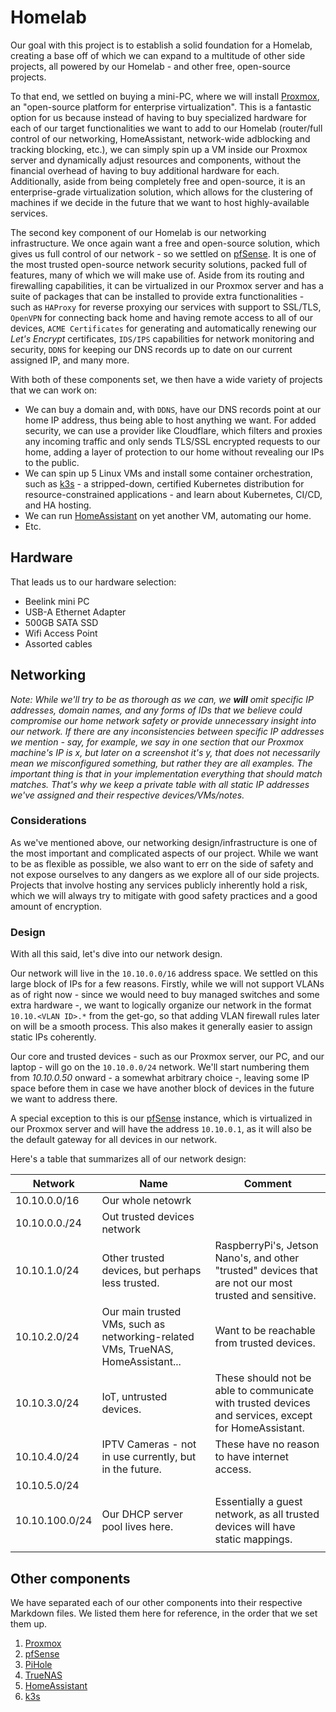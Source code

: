 # Homelab

Our goal with this project is to establish a solid foundation for a Homelab, creating a base off of which we can expand to a multitude of other side projects, all powered by our Homelab - and other free, open-source projects.

To that end, we settled on buying a mini-PC, where we will install [Proxmox](https://www.proxmox.com/en/), an "open-source platform for enterprise virtualization". This is a fantastic option for us because instead of having to buy specialized hardware for each of our target functionalities we want to add to our Homelab (router/full control of our networking, HomeAssistant, network-wide adblocking and tracking blocking, etc.), we can simply spin up a VM inside our Proxmox server and dynamically adjust resources and components, without the financial overhead of having to buy additional hardware for each. Additionally, aside from being completely free and open-source, it is an enterprise-grade virtualization solution, which allows for the clustering of machines if we decide in the future that we want to host highly-available services.

The second key component of our Homelab is our networking infrastructure. We once again want a free and open-source solution, which gives us full control of our network - so we settled on [pfSense](https://www.pfsense.org/). It is one of the most trusted open-source network security solutions, packed full of features, many of which we will make use of. Aside from its routing and firewalling capabilities, it can be virtualized in our Proxmox server and has a suite of packages that can be installed to provide extra functionalities - such as `HAProxy` for reverse proxying our services with support to SSL/TLS, `OpenVPN` for connecting back home and having remote access to all of our devices, `ACME Certificates` for generating and automatically renewing our *Let's Encrypt* certificates, `IDS/IPS` capabilities for network monitoring and security, `DDNS` for keeping our DNS records up to date on our current assigned IP, and many more.

With both of these components set, we then have a wide variety of projects that we can work on:

* We can buy a domain and, with `DDNS`, have our DNS records point at our home IP address, thus being able to host anything we want. For added security, we can use a provider like Cloudflare, which filters and proxies any incoming traffic and only sends TLS/SSL encrypted requests to our home, adding a layer of protection to our home without revealing our IPs to the public.
* We can spin up 5 Linux VMs and install some container orchestration, such as [k3s](https://k3s.io/) - a stripped-down, certified Kubernetes distribution for resource-constrained applications - and learn about Kubernetes, CI/CD, and HA hosting.
* We can run [HomeAssistant](https://www.home-assistant.io/) on yet another VM, automating our home.
* Etc.

## Hardware

That leads us to our hardware selection:

* Beelink mini PC
* USB-A Ethernet Adapter
* 500GB SATA SSD
* Wifi Access Point
* Assorted cables

## Networking

*Note: While we'll try to be as thorough as we can, we **will** omit specific IP addresses, domain names, and any forms of IDs that we believe could compromise our home network safety or provide unnecessary insight into our network. If there are any inconsistencies between specific IP addresses we mention - say, for example, we say in one section that our Proxmox machine's IP is x, but later on a screenshot it's y, that does not necessarily mean we misconfigured something, but rather they are all examples. The important thing is that in your implementation everything that should match matches. That's why we keep a private table with all static IP addresses we've assigned and their respective devices/VMs/notes.*

### Considerations

As we've mentioned above, our networking design/infrastructure is one of the most important and complicated aspects of our project. While we want to be as flexible as possible, we also want to err on the side of safety and not expose ourselves to any dangers as we explore all of our side projects. Projects that involve hosting any services publicly inherently hold a risk, which we will always try to mitigate with good safety practices and a good amount of encryption.

### Design

With all this said, let's dive into our network design.

Our network will live in the `10.10.0.0/16` address space. We settled on this large block of IPs for a few reasons. Firstly, while we will not support VLANs as of right now - since we would need to buy managed switches and some extra hardware -, we want to logically organize our network in the format `10.10.<VLAN ID>.*` from the get-go, so that adding VLAN firewall rules later on will be a smooth process. This also makes it generally easier to assign static IPs coherently.

Our core and trusted devices - such as our Proxmox server, our PC, and our laptop - will go on the `10.10.0.0/24` network. We'll start numbering them from *10.10.0.50* onward - a somewhat arbitrary choice -, leaving some IP space before them in case we have another block of devices in the future we want to address there.

A special exception to this is our [pfSense](pfsense.md) instance, which is virtualized in our Proxmox server and will have the address `10.10.0.1`, as it will also be the default gateway for all devices in our network.

Here's a table that summarizes all of our network design: 


| Network        	| Name                                                                            	| Comment                                                                                                	|
|----------------	|---------------------------------------------------------------------------------	|--------------------------------------------------------------------------------------------------------	|
| 10.10.0.0/16   	| Our whole netowrk                                                               	|                                                                                                        	|
| 10.10.0.0./24  	| Out trusted devices network                                                     	|                                                                                                        	|
| 10.10.1.0/24   	| Other trusted devices, but perhaps less trusted.                                	| RaspberryPi's, Jetson Nano's, and other "trusted" devices that are not our most trusted and sensitive. 	|
| 10.10.2.0/24   	| Our main trusted VMs, such as networking-related VMs, TrueNAS, HomeAssistant... 	| Want to be reachable from trusted devices.                                                             	|
| 10.10.3.0/24   	| IoT, untrusted devices.                                                         	| These should not be able to communicate with trusted devices and services, except for HomeAssistant.   	|
| 10.10.4.0/24   	| IPTV Cameras - not in use currently, but in the future.                         	| These have no reason to have internet access.                                                          	|
| 10.10.5.0/24   	|                                                                                 	|                                                                                                        	|
| 10.10.100.0/24 	| Our DHCP server pool lives here.                                                	| Essentially a guest network, as all trusted devices will have static mappings.                         	|
|                	|                                                                                 	|                                                                                                        	|

## Other components

We have separated each of our other components into their respective Markdown files. We listed them here for reference, in the order that we set them up.


1. [Proxmox](1_proxmox.md)
2. [pfSense](2_pfsense.md)
3. [PiHole](3_pihole.md)
4. [TrueNAS]()
5. [HomeAssistant]()
6. [k3s]()